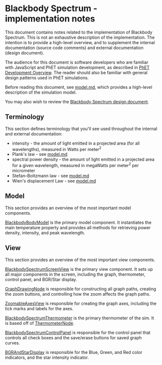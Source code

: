 # Blackbody Spectrum - implementation notes

This document contains notes related to the implementation of Blackbody Spectrum. This is not an exhaustive description
of the implementation.  The intention is to provide a high-level overview, and to supplement the internal documentation
(source code comments) and external documentation (design document).

The audience for this document is software developers who are familiar with JavaScript and PhET simulation development,
as described in [PhET Development Overview](https://github.com/phetsims/phet-info/blob/main/doc/phet-development-overview.md).  The reader should also be
familiar with general design patterns used in PhET simulations.

Before reading this document, see [model.md](https://github.com/phetsims/blackbody-spectrum/tree/main/doc/model.md),
which provides a high-level description of the simulation model.

You may also wish to review the [Blackbody Spectrum design document](https://docs.google.com/document/d/12s243GhPT8Z17XoYPJmXVNNEWDIhRQkqhsAP8Oi7Twk/edit).

## Terminology

This section defines terminology that you'll see used throughout the internal and external documentation:

* intensity - the amount of light emitted in a projected area (for all wavelengths), measured in Watts per meter<sup>2</sup>
* Plank's law - see [model.md](https://github.com/phetsims/blackbody-spectrum/tree/main/doc/model.md)
* spectral power density - the amount of light emitted in a projected area for a given wavelength, measured in megaWatts per meter<sup>2</sup> per micrometer
* Stefan–Boltzmann law - see [model.md](https://github.com/phetsims/blackbody-spectrum/tree/main/doc/model.md)
* Wien's displacement Law - see [model.md](https://github.com/phetsims/blackbody-spectrum/tree/main/doc/model.md)

## Model

This section provides an overview of the most important model components.

[BlackbodyBodyModel](https://github.com/phetsims/blackbody-spectrum/blob/main/js/blackbody-spectrum/model/BlackbodyBodyModel.js) is the primary model component. It instantiates the main temperature property and provides all methods for retrieving power density, intensity, and peak wavelength.

## View

This section provides an overview of the most important view components.

[BlackbodySpectrumScreenView](https://github.com/phetsims/blackbody-spectrum/blob/main/js/blackbody-spectrum/view/BlackbodySpectrumScreenView.js) is the primary view component. It sets up all major components in the screen, including the graph, thermometer, control panel, and BGR/Star display.

[GraphDrawingNode](https://github.com/phetsims/blackbody-spectrum/blob/main/js/blackbody-spectrum/view/GraphDrawingNode.js) is responsible for constructing all graph paths, creating the zoom buttons, and controlling how the zoom affects the graph paths.

[ZoomableAxesView](https://github.com/phetsims/blackbody-spectrum/blob/main/js/blackbody-spectrum/view/ZoomableAxesView.js) is responsible for creating the graph axes, including the tick marks and labels for the axes.

[BlackbodySpectrumThermometer](https://github.com/phetsims/blackbody-spectrum/blob/main/js/blackbody-spectrum/view/BlackbodySpectrumThermometer.js) is the primary thermometer of the sim. It is based off of [ThermometerNode](https://github.com/phetsims/scenery-phet/blob/main/js/ThermometerNode.js).

[BlackbodySpectrumControlPanel](https://github.com/phetsims/blackbody-spectrum/blob/main/js/blackbody-spectrum/view/BlackbodySpectrumControlPanel.js) is responsible for the control panel that controls all check boxes and the save/erase buttons for saved graph curves.

[BGRAndStarDisplay](https://github.com/phetsims/blackbody-spectrum/blob/main/js/blackbody-spectrum/view/BGRAndStarDisplay.js) is responsible for the Blue, Green, and Red color indicators, and the star intensity indicator.
